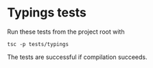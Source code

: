 # Typings tests

Run these tests from the project root with

```
tsc -p tests/typings
```

The tests are successful if compilation succeeds.
